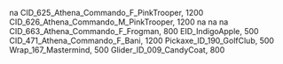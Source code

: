 na
CID_625_Athena_Commando_F_PinkTrooper, 1200
CID_626_Athena_Commando_M_PinkTrooper, 1200
na
na
na
CID_663_Athena_Commando_F_Frogman, 800
EID_IndigoApple, 500
CID_471_Athena_Commando_F_Bani, 1200
Pickaxe_ID_190_GolfClub, 500
Wrap_167_Mastermind, 500
Glider_ID_009_CandyCoat, 800
